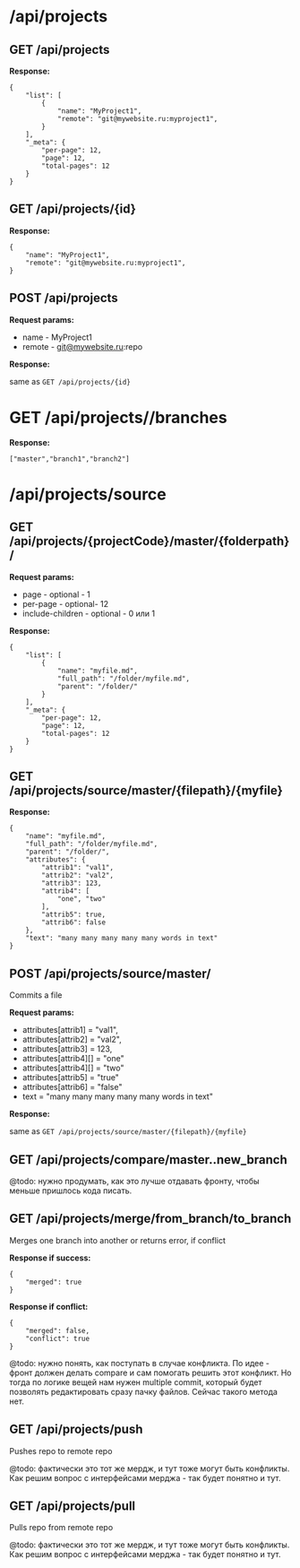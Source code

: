 # /api/projects

## GET /api/projects

**Response:**

```
{
    "list": [
        {
            "name": "MyProject1",
            "remote": "git@mywebsite.ru:myproject1",
        }
    ],
    "_meta": {
        "per-page": 12,
        "page": 12,
        "total-pages": 12
    }
}
```

## GET /api/projects/{id}

**Response:**

```
{
    "name": "MyProject1",
    "remote": "git@mywebsite.ru:myproject1",
}
```

## POST /api/projects

**Request params:**

- name - MyProject1
- remote - git@mywebsite.ru:repo

**Response:**

same as `GET /api/projects/{id}`

# GET /api/projects/<projectCode>/branches

**Response:**

```
["master","branch1","branch2"]
```

# /api/projects/source

## GET /api/projects/{projectCode}/master/{folderpath}/

**Request params:**

- page - optional - 1
- per-page - optional- 12
- include-children - optional - 0 или 1

**Response:**

```
{
    "list": [
        {
            "name": "myfile.md",
            "full_path": "/folder/myfile.md",
            "parent": "/folder/"
        }
    ],
    "_meta": {
        "per-page": 12,
        "page": 12,
        "total-pages": 12
    }
}
```

## GET /api/projects/source/master/{filepath}/{myfile}


**Response:**

```
{
    "name": "myfile.md",
    "full_path": "/folder/myfile.md",
    "parent": "/folder/",
    "attributes": {
        "attrib1": "val1",
        "attrib2": "val2",
        "attrib3": 123,
        "attrib4": [
            "one", "two"
        ],
        "attrib5": true,
        "attrib6": false
    },
    "text": "many many many many many words in text"
}
```


## POST /api/projects/source/master/<filepath>

Commits a file

**Request params:**

- attributes[attrib1] = "val1",
- attributes[attrib2] = "val2",
- attributes[attrib3] = 123,
- attributes[attrib4][] = "one"
- attributes[attrib4][] = "two"
- attributes[attrib5] = "true"
- attributes[attrib6] = "false"
- text = "many many many many many words in text"

**Response:**

same as `GET /api/projects/source/master/{filepath}/{myfile}`

## GET /api/projects/compare/master..new_branch

@todo: нужно продумать, как это лучше отдавать фронту, чтобы меньше пришлось кода писать.

## GET /api/projects/merge/from_branch/to_branch

Merges one branch into another or returns error, if conflict

**Response if success:**

```
{
    "merged": true
}
```

**Response if conflict:**

```
{
    "merged": false,
    "conflict": true
}
```

@todo: нужно понять, как поступать в случае конфликта. По идее - фронт должен делать compare и сам помогать решить этот конфликт. Но тогда по логике вещей нам нужен multiple commit, который будет позволять редактировать сразу пачку файлов. Сейчас такого метода нет.


## GET /api/projects/push

Pushes repo to remote repo

@todo: фактически это тот же мердж, и тут тоже могут быть конфликты. Как решим вопрос с интерфейсами мерджа - так будет понятно и тут.

## GET /api/projects/pull

Pulls repo from remote repo

@todo: фактически это тот же мердж, и тут тоже могут быть конфликты. Как решим вопрос с интерфейсами мерджа - так будет понятно и тут.



